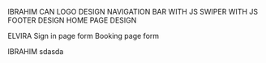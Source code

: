 IBRAHIM CAN
LOGO DESIGN
NAVIGATION BAR WITH JS
SWIPER WITH JS
FOOTER DESIGN
HOME PAGE DESIGN

ELVIRA
Sign in page form
Booking page form



IBRAHIM
sdasda

